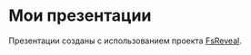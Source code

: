 # Мои презентации
Презентации созданы с использованием проекта [FsReveal](http://fsprojects.github.io/FsReveal/index.html).
